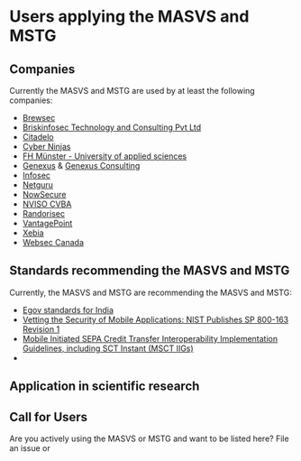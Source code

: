 # Users applying the MASVS and MSTG

## Companies

Currently the MASVS and MSTG are used by at least the following companies:

- [Brewsec](https://brewsec.io/)
- [Briskinfosec Technology and Consulting Pvt Ltd](https://www.briskinfosec.com/)
- [Citadelo](https://citadelo.com/en/blog/how-to-order-a-pen-test/)
- [Cyber Ninjas](https://www.CyberNinjas.com)
- [FH Münster - University of applied sciences](https://www.fh-muenster.de)
- [Genexus](https://www.genexus.com) & [Genexus Consulting](https://www.genexusconsulting.com/es/)
- [Infosec](https://Infosec.com.br)
- [Netguru](https://www.netguru.co/)
- [NowSecure](https://www.nowsecure.com/)
- [NVISO CVBA](https://www.nviso.be)
- [Randorisec](https://randorisec.fr/)
- [VantagePoint](https://www.vantagepoint.sg)
- [Xebia](https://xebia.com)
- [Websec Canada](https://www.websec.ca/mobile-application-security)


## Standards recommending the MASVS and MSTG

Currently, the MASVS and MSTG are recommending the MASVS and MSTG:

- [Egov standards for India](http://egovstandards.gov.in/notified-standards-0)
- [Vetting the Security of Mobile Applications: NIST Publishes SP 800-163 Revision 1](https://csrc.nist.gov/news/2019/nist-publishes-sp-800-163-rev-1)
- [Mobile Initiated SEPA Credit Transfer Interoperability Implementation Guidelines, including SCT Instant (MSCT IIGs)](https://www.europeanpaymentscouncil.eu/document-library/implementation-guidelines/mobile-initiated-sepa-credit-transfer-interoperability)
- 

## Application in scientific research

## Call for Users

Are you actively using the MASVS or MSTG and want to be listed here? File an issue or 
